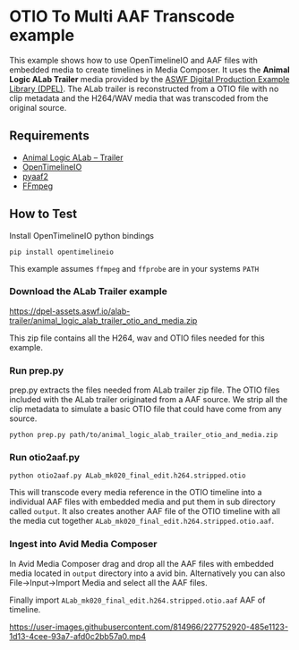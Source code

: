 # OTIO To Multi AAF Transcode example

This example shows how to use OpenTimelineIO and AAF files with embedded media to create timelines in Media Composer.
It uses the **Animal Logic ALab Trailer** media provided by the [ASWF Digital Production Example Library (DPEL)](https://dpel.aswf.io).
The ALab trailer is reconstructed from a OTIO file with no clip metadata and the H264/WAV media that was transcoded from the original source.

## Requirements

- [Animal Logic ALab – Trailer](https://dpel.aswf.io/alab-trailer/)
- [OpenTimelineIO](https://opentimeline.io/)
- [pyaaf2](https://github.com/markreidvfx/pyaaf2)
- [FFmpeg](https://ffmpeg.org/)

## How to Test

Install OpenTimelineIO python bindings

```
pip install opentimelineio
```

This example assumes `ffmpeg` and `ffprobe` are in your systems `PATH`

### Download the ALab Trailer example

https://dpel-assets.aswf.io/alab-trailer/animal_logic_alab_trailer_otio_and_media.zip

This zip file contains all the H264, wav and OTIO files needed for this example.

### Run prep.py

prep.py extracts the files needed from ALab trailer zip file.
The OTIO files included with the ALab trailer originated from a AAF source. We strip all the clip metadata
to simulate a basic OTIO file that could have come from any source.

```
python prep.py path/to/animal_logic_alab_trailer_otio_and_media.zip
```

### Run otio2aaf.py

```
python otio2aaf.py ALab_mk020_final_edit.h264.stripped.otio
```

This will transcode every media reference in the OTIO timeline into a individual AAF files with embedded media and put them in
sub directory called `output`. It also creates another AAF file of the OTIO timeline with all the media cut together `ALab_mk020_final_edit.h264.stripped.otio.aaf`.

### Ingest into Avid Media Composer

In Avid Media Composer drag and drop all the AAF files with embedded media located in `output` directory into a avid bin. Alternatively you can also File->Input->Import Media and select all the AAF files.

Finally import `ALab_mk020_final_edit.h264.stripped.otio.aaf` AAF of timeline.

https://user-images.githubusercontent.com/814966/227752920-485e1123-1d13-4cee-93a7-afd0c2bb57a0.mp4